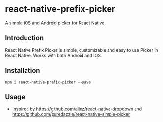 # react-native-prefix-picker
A simple iOS and Android picker for React Native

## Introduction
React Native Prefix Picker is simple, customizable and easy to use Picker in React Native. Works with both Android and IOS. 

## Installation
```
npm i react-native-prefix-picker --save
```

## Usage


- Inspired by https://github.com/alinz/react-native-dropdown and https://github.com/puredazzle/react-native-simple-picker
